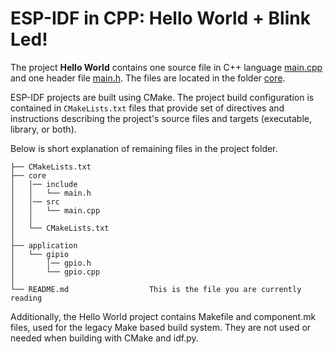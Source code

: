 # ESP-IDF in CPP: Hello World + Blink Led!

The project **Hello World** contains one source file in C++ language [main.cpp](./core/src/main.cpp) and one header file [main.h](./core/include/main.h). The files are located in the folder [core](./core).

ESP-IDF projects are built using CMake. The project build configuration is contained in `CMakeLists.txt`
files that provide set of directives and instructions describing the project's source files and targets
(executable, library, or both).

Below is short explanation of remaining files in the project folder.

```
├── CMakeLists.txt
├── core
│   │── include
│   │   └── main.h
│   │── src
│   │   └── main.cpp
│   │
│   └── CMakeLists.txt
│
├── application
│   └── gipio
│       │── gpio.h
│       └── gpio.cpp  
│
└── README.md                  This is the file you are currently reading
```

Additionally, the Hello World project contains Makefile and component.mk files, used for the legacy Make based build system.
They are not used or needed when building with CMake and idf.py.

